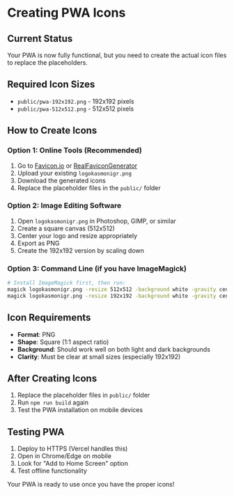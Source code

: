 # Creating PWA Icons

## Current Status
Your PWA is now fully functional, but you need to create the actual icon files to replace the placeholders.

## Required Icon Sizes
- `public/pwa-192x192.png` - 192x192 pixels
- `public/pwa-512x512.png` - 512x512 pixels

## How to Create Icons

### Option 1: Online Tools (Recommended)
1. Go to [Favicon.io](https://favicon.io/favicon-converter/) or [RealFaviconGenerator](https://realfavicongenerator.net/)
2. Upload your existing `logokasmonigr.png`
3. Download the generated icons
4. Replace the placeholder files in the `public/` folder

### Option 2: Image Editing Software
1. Open `logokasmonigr.png` in Photoshop, GIMP, or similar
2. Create a square canvas (512x512)
3. Center your logo and resize appropriately
4. Export as PNG
5. Create the 192x192 version by scaling down

### Option 3: Command Line (if you have ImageMagick)
```bash
# Install ImageMagick first, then run:
magick logokasmonigr.png -resize 512x512 -background white -gravity center -extent 512x512 pwa-512x512.png
magick logokasmonigr.png -resize 192x192 -background white -gravity center -extent 192x192 pwa-192x192.png
```

## Icon Requirements
- **Format**: PNG
- **Shape**: Square (1:1 aspect ratio)
- **Background**: Should work well on both light and dark backgrounds
- **Clarity**: Must be clear at small sizes (especially 192x192)

## After Creating Icons
1. Replace the placeholder files in `public/` folder
2. Run `npm run build` again
3. Test the PWA installation on mobile devices

## Testing PWA
1. Deploy to HTTPS (Vercel handles this)
2. Open in Chrome/Edge on mobile
3. Look for "Add to Home Screen" option
4. Test offline functionality

Your PWA is ready to use once you have the proper icons!
